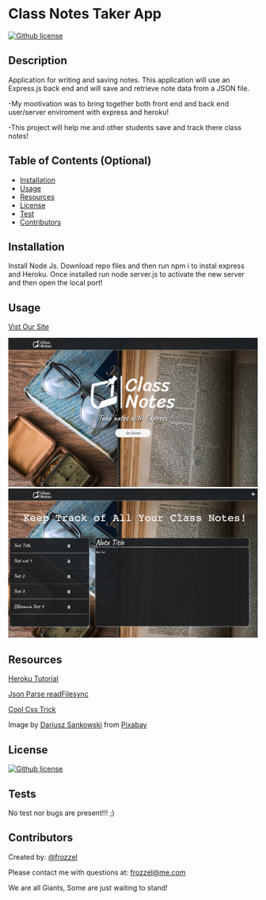  # Class Notes Taker App
 
 [![Github license](https://img.shields.io/badge/License-MIT-yellow.svg)](https://opensource.org/licenses/MIT)
 
  ## Description
  Application for writing and saving notes. This application will use an Express.js back end and will save and retrieve note data from a JSON file.

  -My mootivation was to bring together both front end and back end user/server enviroment with express and heroku!

  -This project will help me and other students save and track there class notes!

  
  ## Table of Contents (Optional)
  
  - [Installation](#installation)
  - [Usage](#usage)
  - [Resources](#resources)
  - [License](#license)
  - [Test](#tests)
  - [Contributors](#contributors)
  
  ## Installation
  Install Node Js. Download repo files and then run npm i to instal express and Heroku. Once installed run node server.js to activate the new server and then open the local port!
  
  ## Usage
  [Vist Our Site](https://class-note-taker-project.herokuapp.com/)
  
  
![Screen Shots](./public/assets/image/Screen%20Shot%202022-10-13%20at%2010.26.57%20PM.png)
![Screen Shots2](./public/assets/image/Screen%20Shot%202022-10-13%20at%2010.27.48%20PM.png)

  ## Resources

  [Heroku Tutorial](https://gist.github.com/jesperorb/86952f98ed7ea3d1fbfa54824b22eee0)

  [Json Parse readFilesync](https://stackoverflow.com/questions/48818415/json-parsefs-readfilesync-returning-a-buffer-string-of-numbers)
  
  [Cool Css Trick](https://css-tricks.com/snippets/css/typewriter-effect/)

  Image by <a href="https://pixabay.com/users/dariuszsankowski-1441456/?utm_source=link-attribution&amp;utm_medium=referral&amp;utm_campaign=image&amp;utm_content=1052014">Dariusz Sankowski</a> from <a href="https://pixabay.com//?utm_source=link-attribution&amp;utm_medium=referral&amp;utm_campaign=image&amp;utm_content=1052014">Pixabay</a>
  
  ## License
  
  [![Github license](https://img.shields.io/badge/License-MIT-yellow.svg)](https://opensource.org/licenses/MIT)
  
  ## Tests

  No test nor bugs are present!!!  ;)
  
  ## Contributors 

  Created by: [@frozzel](https://github.com/frozzel/Class-Notes)
  
  Please contact me with questions at: frozzel@me.com


  We are all Giants, Some are just waiting to stand!

